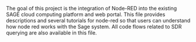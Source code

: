 The goal of this project is the integration of Node-RED into the existing SAGE cloud computing platform and web portal. This file provides descriptions and several tutorials for node-red so that users can understand how node red works with the Sage system. All code flows related to SDR querying are also available in this file.
